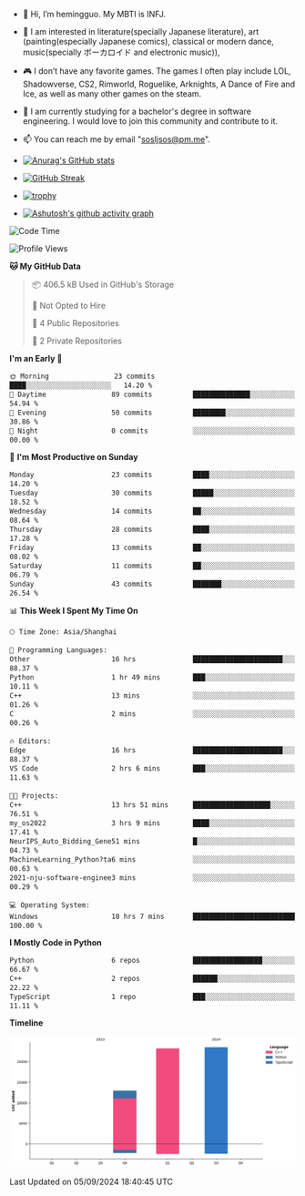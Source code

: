 - 👋 Hi, I’m hemingguo. My MBTI is INFJ.
- 🎨 I am interested in literature(specially Japanese literature), art (painting(especially Japanese comics), classical or modern dance, music(specially ボーカロイド and electronic music)),
- 🎮 I don’t have any favorite games. The games I often play include LOL, Shadowverse, CS2, Rimworld, Roguelike, Arknights, A Dance of Fire and Ice, as well as many other games on the steam.
- 🌱 I am currently studying for a bachelor's degree in software engineering. I would love to join this community and contribute to it.

- 📫 You can reach me by email "sosljsos@pm.me".


- [![Anurag's GitHub stats](https://github-readme-stats.vercel.app/api?username=hemingguo&show_icons=true&count_private=true&theme=aura&hide_border=true&icon_color=FF4500&text_color=76EE00)](https://github.com/anuraghazra/github-readme-stats)
  
- [![GitHub Streak](https://github-readme-streak-stats.herokuapp.com/?user=hemingguo&hide_border=true&theme=tokyonight)](https://git.io/streak-stats)
  
- [![trophy](https://github-profile-trophy.vercel.app/?username=hemingguo&theme=dracula)](https://github.com/ryo-ma/github-profile-trophy)
- [![Ashutosh's github activity graph](https://github-readme-activity-graph.vercel.app/graph?username=hemingguo&theme=tokyo-night&hide_border=true)](https://github.com/ashutosh00710/github-readme-activity-graph)
<!--START_SECTION:waka-->
![Code Time](http://img.shields.io/badge/Code%20Time-1%2C292%20hrs%2041%20mins-blue)

![Profile Views](http://img.shields.io/badge/Profile%20Views-0-blue)

**🐱 My GitHub Data** 

> 📦 406.5 kB Used in GitHub's Storage 
 > 
> 🚫 Not Opted to Hire
 > 
> 📜 4 Public Repositories 
 > 
> 🔑 2 Private Repositories 
 > 
**I'm an Early 🐤** 

```text
🌞 Morning                23 commits          ████░░░░░░░░░░░░░░░░░░░░░   14.20 % 
🌆 Daytime                89 commits          ██████████████░░░░░░░░░░░   54.94 % 
🌃 Evening                50 commits          ████████░░░░░░░░░░░░░░░░░   30.86 % 
🌙 Night                  0 commits           ░░░░░░░░░░░░░░░░░░░░░░░░░   00.00 % 
```
📅 **I'm Most Productive on Sunday** 

```text
Monday                   23 commits          ████░░░░░░░░░░░░░░░░░░░░░   14.20 % 
Tuesday                  30 commits          █████░░░░░░░░░░░░░░░░░░░░   18.52 % 
Wednesday                14 commits          ██░░░░░░░░░░░░░░░░░░░░░░░   08.64 % 
Thursday                 28 commits          ████░░░░░░░░░░░░░░░░░░░░░   17.28 % 
Friday                   13 commits          ██░░░░░░░░░░░░░░░░░░░░░░░   08.02 % 
Saturday                 11 commits          ██░░░░░░░░░░░░░░░░░░░░░░░   06.79 % 
Sunday                   43 commits          ███████░░░░░░░░░░░░░░░░░░   26.54 % 
```


📊 **This Week I Spent My Time On** 

```text
🕑︎ Time Zone: Asia/Shanghai

💬 Programming Languages: 
Other                    16 hrs              ██████████████████████░░░   88.37 % 
Python                   1 hr 49 mins        ███░░░░░░░░░░░░░░░░░░░░░░   10.11 % 
C++                      13 mins             ░░░░░░░░░░░░░░░░░░░░░░░░░   01.26 % 
C                        2 mins              ░░░░░░░░░░░░░░░░░░░░░░░░░   00.26 % 

🔥 Editors: 
Edge                     16 hrs              ██████████████████████░░░   88.37 % 
VS Code                  2 hrs 6 mins        ███░░░░░░░░░░░░░░░░░░░░░░   11.63 % 

🐱‍💻 Projects: 
C++                      13 hrs 51 mins      ███████████████████░░░░░░   76.51 % 
my_os2022                3 hrs 9 mins        ████░░░░░░░░░░░░░░░░░░░░░   17.41 % 
NeurIPS_Auto_Bidding_Gene51 mins             █░░░░░░░░░░░░░░░░░░░░░░░░   04.73 % 
MachineLearning_Python?ta6 mins              ░░░░░░░░░░░░░░░░░░░░░░░░░   00.63 % 
2021-nju-software-enginee3 mins              ░░░░░░░░░░░░░░░░░░░░░░░░░   00.29 % 

💻 Operating System: 
Windows                  18 hrs 7 mins       █████████████████████████   100.00 % 
```

**I Mostly Code in Python** 

```text
Python                   6 repos             █████████████████░░░░░░░░   66.67 % 
C++                      2 repos             ██████░░░░░░░░░░░░░░░░░░░   22.22 % 
TypeScript               1 repo              ███░░░░░░░░░░░░░░░░░░░░░░   11.11 % 
```



**Timeline**

![Lines of Code chart](https://raw.githubusercontent.com/hemingguo/hemingguo/main/assets/bar_graph.png)


 Last Updated on 05/09/2024 18:40:45 UTC
<!--END_SECTION:waka-->
<!---
hemingguo/hemingguo is a ✨ special ✨ repository because its `README.md` (this file) appears on your GitHub profile.
You can click the Preview link to take a look at your changes.
--->
